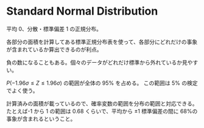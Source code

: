 # Standard Normal Distribution

平均 0、分散・標準偏差 1 の正規分布。

各部分の面積を計算してある標準正規分布表を使って、各部分にどれだけの事象が含まれているか算出できるのが利点。

負の数になることもある。個々のデータがどれだけ標準から外れているか見やすい。

$P(-1.96 \sigma \le Z \le 1.96 \sigma)$ の範囲が全体の 95% を占める。
この範囲は 5% の検定でよく使う。

計算済みの面積が載っているので、確率変数の範囲を分布の範囲と対応できる。たとえば-1 から 1 の範囲は 0.68 くらいで、平均から ±1 標準偏差の間に 68%の事象が含まれるということ。
